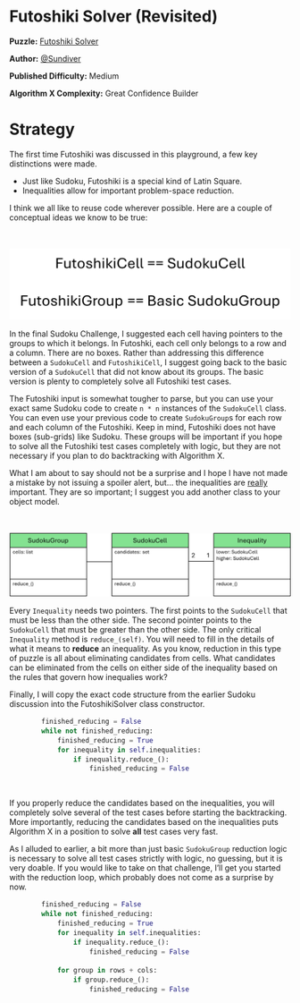 # Futoshiki Solver (Revisited)

__Puzzle:__ [Futoshiki Solver](https://www.codingame.com/training/medium/futoshiki-solver)

__Author:__ [@Sundiver](https://www.codingame.com/profile/a4d5c1786311a05772d1b2f5dadac78e6102203)

__Published Difficulty:__ Medium

__Algorithm X Complexity:__ Great Confidence Builder

# Strategy

The first time Futoshiki was discussed in this playground, a few key distinctions were made.

* Just like Sudoku, Futoshiki is a special kind of Latin Square.
* Inequalities allow for important problem-space reduction.

I think we all like to reuse code wherever possible. Here are a couple of conceptual ideas we know to be true:

<BR><BR>
![Futoshiki Classes](FutoshikiClasses.png)
<BR>

In the final Sudoku Challenge, I suggested each cell having pointers to the groups to which it belongs. In Futoshki, each cell only belongs to a row and a column. There are no boxes. Rather than addressing this difference between a `SudokuCell` and `FutoshikiCell`, I suggest going back to the basic version of a `SudokuCell` that did not know about its groups. The basic version is plenty to completely solve all Futoshiki test cases.

The Futoshiki input is somewhat tougher to parse, but you can use your exact same Sudoku code to create  `n * n` instances of the `SudokuCell` class. You can even use your previous code to create `SudokuGroup`s for each row and each column of the Futoshiki. Keep in mind, Futoshiki does not have boxes (sub-grids) like Sudoku. These groups will be important if you hope to solve all the Futoshiki test cases completely with logic, but they are not necessary if you plan to do backtracking with Algorithm X.

What I am about to say should not be a surprise and I hope I have not made a mistake by not issuing a spoiler alert, but… the inequalities are <u>really</u> important. They are so important; I suggest you add another class to your object model.

<BR><BR>
![Futoshiki Classes Including Inequality](FutoshikiWithInequality.png)
<BR>

Every `Inequality` needs two pointers. The first points to the `SudokuCell` that must be less than the other side. The second pointer points to the `SudokuCell` that must be greater than the other side. The only critical `Inequality` method is `reduce_(self)`. You will need to fill in the details of what it means to __reduce__ an inequality. As you know, reduction in this type of puzzle is all about eliminating candidates from cells. What candidates can be eliminated from the cells on either side of the inequality based on the rules that govern how inequalies work?

Finally, I will copy the exact code structure from the earlier Sudoku discussion into the FutoshikiSolver class constructor.

```python
        finished_reducing = False
        while not finished_reducing:
            finished_reducing = True
            for inequality in self.inequalities:
                if inequality.reduce_():
                    finished_reducing = False
```

<BR>

If you properly reduce the candidates based on the inequalities, you will completely solve several of the test cases before starting the backtracking. More importantly, reducing the candidates based on the inequalities puts Algorithm X in a position to solve __all__ test cases very fast.

As I alluded to earlier, a bit more than just basic `SudokuGroup` reduction logic is necessary to solve all test cases strictly with logic, no guessing, but it is very doable. If you would like to take on that challenge, I’ll get you started with the reduction loop, which probably does not come as a surprise by now.

```python
        finished_reducing = False
        while not finished_reducing:
            finished_reducing = True
            for inequality in self.inequalities:
                if inequality.reduce_():
                    finished_reducing = False

            for group in rows + cols:
                if group.reduce_():
                    finished_reducing = False
```
